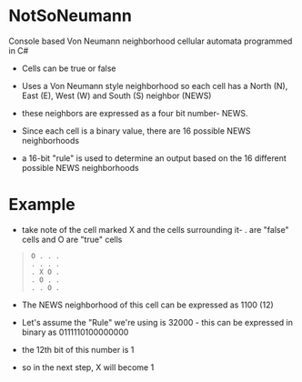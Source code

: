 # NotSoNeumann
Console based Von Neumann neighborhood cellular automata programmed in C#

* Cells can be true or false  

* Uses a Von Neumann style neighborhood so each cell has a North (N), East (E), West (W) and South (S) neighbor (NEWS)  

* these neighbors are expressed as a four bit number- NEWS.  

* Since each cell is a binary value, there are 16 possible NEWS neighborhoods 

* a 16-bit "rule" is used to determine an output based on the 16 different possible NEWS neighborhoods  

# Example

* take note of the cell marked X and the cells surrounding it- . are "false" cells and O are "true" cells

>     O . . .  
>     . . . .  
>     . X O .  
>     . O . .  
>     . . O .  

* The NEWS neighborhood of this cell can be expressed as 1100 (12)  

* Let's assume the "Rule" we're using is 32000 - this can be expressed in binary as ‭0111110100000000‬  

* the 12th bit of this number is 1

* so in the next step, X will become 1
